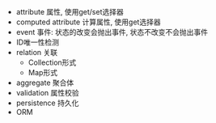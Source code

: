 - attribute 属性, 使用get/set选择器
- computed attribute 计算属性, 使用get选择器
- event 事件: 状态的改变会抛出事件, 状态不改变不会抛出事件
- ID唯一性检测
- relation 关联
  - Collection形式
  - Map形式
- aggregate 聚合体
- validation 属性校验
- persistence 持久化
- ORM

